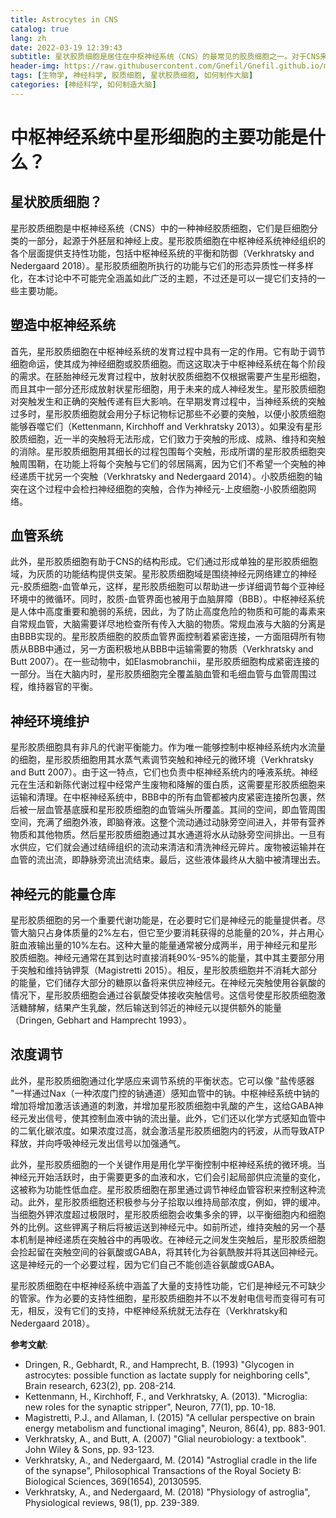 ```yaml
---
title: Astrocytes in CNS
catalog: true
lang: zh
date: 2022-03-19 12:39:43
subtitle: 星状胶质细胞是居住在中枢神经系统（CNS）的最常见的胶质细胞之一。对于CNS来说，它们具有不可或缺的支持性功能，本篇博文将浅显地探讨它们的主要功能。
header-img: https://raw.githubusercontent.com/Gnefil/Gnefil.github.io/main/img/post_images/astrocytes_bg.jpg
tags: [生物学, 神经科学, 胶质细胞, 星状胶质细胞, 如何制作大脑]
categories: [神经科学, 如何制造大脑]
---
```

# 中枢神经系统中星形细胞的主要功能是什么？

## 星状胶质细胞？
星形胶质细胞是中枢神经系统（CNS）中的一种神经胶质细胞，它们是巨细胞分类的一部分，起源于外胚层和神经上皮。星形胶质细胞在中枢神经系统神经组织的各个层面提供支持性功能，包括中枢神经系统的平衡和防御（Verkhratsky and Nedergaard 2018）。星形胶质细胞所执行的功能与它们的形态异质性一样多样化，在本讨论中不可能完全涵盖如此广泛的主题，不过还是可以一提它们支持的一些主要功能。

## 塑造中枢神经系统
首先，星形胶质细胞在中枢神经系统的发育过程中具有一定的作用。它有助于调节细胞命运，使其成为神经细胞或胶质细胞。而这这取决于中枢神经系统在每个阶段的需求。在胚胎神经元发育过程中，放射状胶质细胞不仅根据需要产生星形细胞，而且其中一部分还形成放射状星形细胞，用于未来的成人神经发生。星形胶质细胞对突触发生和正确的突触传递有巨大影响。在早期发育过程中，当神经系统的突触过多时，星形胶质细胞就会用分子标记物标记那些不必要的突触，以便小胶质细胞能够吞噬它们（Kettenmann, Kirchhoff and Verkhratsky 2013）。如果没有星形胶质细胞，近一半的突触将无法形成，它们致力于突触的形成、成熟、维持和突触的消除。星形胶质细胞用其细长的过程包围每个突触，形成所谓的星形胶质细胞突触周围鞘，在功能上将每个突触与它们的邻居隔离，因为它们不希望一个突触的神经递质干扰另一个突触（Verkhratsky and Nedergaard 2014）。小胶质细胞的轴突在这个过程中会检扫神经细胞的突触，合作为神经元-上皮细胞-小胶质细胞网络。

## 血管系统
此外，星形胶质细胞有助于CNS的结构形成。它们通过形成单独的星形胶质细胞域，为灰质的功能结构提供支架。星形胶质细胞域是围绕神经元网络建立的神经元-胶质细胞-血管单元，这样，星形胶质细胞可以帮助进一步详细调节每个亚神经环境中的微循环。同时，胶质-血管界面也被用于血脑屏障（BBB）。中枢神经系统是人体中高度重要和脆弱的系统，因此，为了防止高度危险的物质和可能的毒素来自常规血管，大脑需要详尽地检查所有传入大脑的物质。常规血液与大脑的分离是由BBB实现的。星形胶质细胞的胶质血管界面控制着紧密连接，一方面阻碍所有物质从BBB中通过，另一方面积极地从BBB中运输需要的物质（Verkhratsky and Butt 2007）。在一些动物中，如Elasmobranchii，星形胶质细胞构成紧密连接的一部分。当在大脑内时，星形胶质细胞完全覆盖脑血管和毛细血管与血管周围过程，维持器官的平衡。

## 神经环境维护
星形胶质细胞具有非凡的代谢平衡能力。作为唯一能够控制中枢神经系统内水流量的细胞，星形胶质细胞用其水蒸气素调节突触和神经元的微环境（Verkhratsky and Butt 2007）。由于这一特点，它们也负责中枢神经系统内的唾液系统。神经元在生活和新陈代谢过程中经常产生废物和降解的蛋白质，这需要星形胶质细胞来运输和清理。在中枢神经系统中，BBB中的所有血管都被内皮紧密连接所包裹，然后被一层血管基底膜和星形胶质细胞的血管端头所覆盖。其间的空间，即血管周围空间，充满了细胞外液，即脑脊液。这整个流动通过动脉旁空间进入，并带有营养物质和其他物质。然后星形胶质细胞通过其水通道将水从动脉旁空间排出。一旦有水供应，它们就会通过结缔组织的流动来清洁和清洗神经元碎片。废物被运输并在血管的流出流，即静脉旁流出流结束。最后，这些液体最终从大脑中被清理出去。

## 神经元的能量仓库
星形胶质细胞的另一个重要代谢功能是，在必要时它们是神经元的能量提供者。尽管大脑只占身体质量的2%左右，但它至少要消耗获得的总能量的20%，并占用心脏血液输出量的10%左右。这种大量的能量通常被分成两半，用于神经元和星形胶质细胞。神经元通常在其到达时直接消耗90%-95%的能量，其中其主要部分用于突触和维持钠钾泵（Magistretti 2015）。相反，星形胶质细胞并不消耗大部分的能量，它们储存大部分的糖原以备将来供应神经元。在神经元突触使用谷氨酸的情况下，星形胶质细胞会通过谷氨酸受体接收突触信号。这信号使星形胶质细胞激活糖酵解，结果产生乳酸，然后输送到邻近的神经元以提供额外的能量（Dringen, Gebhart and Hamprecht 1993）。

## 浓度调节
此外，星形胶质细胞通过化学感应来调节系统的平衡状态。它可以像 "盐传感器 "一样通过Nax（一种浓度门控的钠通道）感知血管中的钠。中枢神经系统中钠的增加将增加激活该通道的刺激，并增加星形胶质细胞中乳酸的产生，这给GABA神经元发出信号，使其控制血液中钠的流出量。此外，它们还以化学方式感知血管中的二氧化碳浓度。如果浓度过高，就会激活星形胶质细胞内的钙波，从而导致ATP释放，并向呼吸神经元发出信号以加强通气。

此外，星形胶质细胞的一个关键作用是用化学平衡控制中枢神经系统的微环境。当神经元开始活跃时，由于需要更多的血液和水，它们会引起局部供应流量的变化，这被称为功能性低血症。星形胶质细胞在那里通过调节神经血管容积来控制这种流动。此外，星形胶质细胞还积极参与分子拾取以维持局部浓度，例如，钾的缓冲。当细胞外钾浓度超过极限时，星形胶质细胞会收集多余的钾，以平衡细胞内和细胞外的比例。这些钾离子稍后将被运送到神经元中。如前所述，维持突触的另一个基本机制是神经递质在突触谷中的再吸收。在神经元之间发生突触后，星形胶质细胞会捡起留在突触空间的谷氨酸或GABA，将其转化为谷氨酰胺并将其送回神经元。这是神经元的一个必要过程，因为它们自己不能创造谷氨酸或GABA。

星形胶质细胞在中枢神经系统中涵盖了大量的支持性功能，它们是神经元不可缺少的管家。作为必要的支持性细胞，星形胶质细胞并不以不发射电信号而变得可有可无，相反，没有它们的支持，中枢神经系统就无法存在（Verkhratsky和Nedergaard 2018）。	

**参考文献**: 
- Dringen, R., Gebhardt, R., and Hamprecht, B. (1993) "Glycogen in astrocytes: possible function as lactate supply for neighboring cells", Brain research, 623(2), pp. 208-214.
- Kettenmann, H., Kirchhoff, F., and Verkhratsky, A. (2013). "Microglia: new roles for the synaptic stripper", Neuron, 77(1), pp. 10-18.
- Magistretti, P.J., and Allaman, I. (2015) "A cellular perspective on brain energy metabolism and functional imaging", Neuron, 86(4), pp. 883-901.
- Verkhratsky, A., and Butt, A. (2007) "Glial neurobiology: a textbook". John Wiley & Sons, pp. 93-123.
- Verkhratsky, A., and Nedergaard, M. (2014) "Astroglial cradle in the life of the synapse", Philosophical Transactions of the Royal Society B: Biological Sciences, 369(1654), 20130595.
- Verkhratsky, A., and Nedergaard, M. (2018) "Physiology of astroglia", Physiological reviews, 98(1), pp. 239-389.